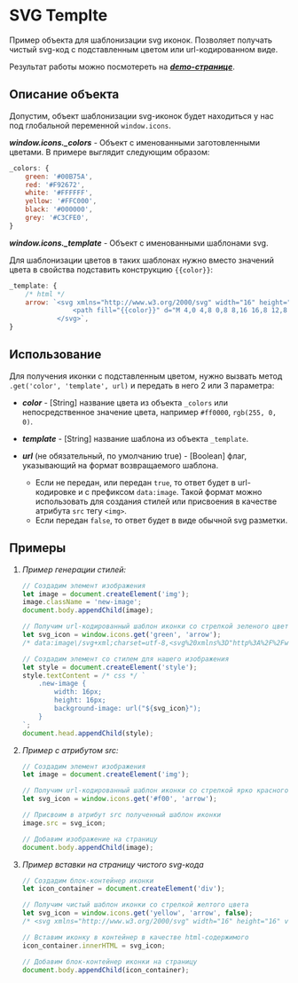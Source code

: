 # SVG Templte
Пример объекта для шаблонизации svg иконок. Позволяет получать чистый svg-код с подставленным цветом или url-кодированном виде.

Результат работы можно посмотереть на [***demo-странице***](https://neyasbltb88.github.io/svg-template/index.html).

## Описание объекта
Допустим, объект шаблонизации svg-иконок будет находиться у нас под глобальной переменной `window.icons`.

***window.icons._colors*** - Объект с именованными заготовленными цветами. В примере выглядит следующим образом:
```` js
_colors: {
    green: '#00B75A',
    red: '#F92672',
    white: '#FFFFFF',
    yellow: '#FFC000',
    black: '#000000',
    grey: '#C3CFE0',
}
````

***window.icons._template*** - Объект с именованными шаблонами svg.

Для шаблонизации цветов в таких шаблонах нужно вместо значений цвета в свойства подставить конструкцию `{{color}}`:

```` js
_template: {
    /* html */
    arrow: `<svg xmlns="http://www.w3.org/2000/svg" width="16" height="16" version="1.1" viewBox="0 0 16 16">
                <path fill="{{color}}" d="M 4,0 4,8 0,8 8,16 16,8 12,8 12,0 4,0 z"/>
            </svg>`,
}
````

## Использование
Для получения иконки с подставленным цветом, нужно вызвать метод `.get('color', 'template', url)` и передать в него 2 или 3 параметра:

- ***color*** - [String] название цвета из объекта `_colors` или непосредственное значение цвета, например `#ff0000`, `rgb(255, 0, 0)`.

- ***template*** - [String] название шаблона из объекта `_template`. 

- ***url*** (не обязательный, по умолчанию true) - [Boolean] флаг, указывающий на формат возвращаемого шаблона.  
  - Если не передан, или передан `true`, то ответ будет в url-кодировке и с префиксом `data:image`. Такой формат можно использовать для создания стилей или присвоения в качестве атрибута `src` тегу `<img>`.
  - Если передан `false`, то ответ будет в виде обычной svg разметки.
  
## Примеры
1. *Пример генерации стилей:*
    ```` js
    // Создадим элемент изображения
    let image = document.createElement('img');
    image.className = 'new-image';
    document.body.appendChild(image);

    // Получим url-кодированный шаблон иконки со стрелкой зеленого цвета
    let svg_icon = window.icons.get('green', 'arrow');
    /* data:image\/svg+xml;charset=utf-8,<svg%20xmlns%3D"http%3A%2F%2Fwww.w3.org%2F2000%2Fsvg"%20width%3D"16"%20height%3D"16"%20version%3D"1.1"%20viewBox%3D"0%200%2016%2016">%20<path%20fill%3D"%2300B75A"%20d%3D"M%204%2C0%204%2C8%200%2C8%208%2C16%2016%2C8%2012%2C8%2012%2C0%204%2C0%20z"%2F>%20<%2Fsvg> */

    // Создадим элемент со стилем для нашего изображения
    let style = document.createElement('style');
    style.textContent = /* css */ `
        .new-image {
            width: 16px;
            height: 16px;
            background-image: url("${svg_icon}");
        }
    `;
    document.head.appendChild(style);
    ````

2. *Пример с атрибутом src:*
    ```` js
    // Создадим элемент изображения
    let image = document.createElement('img');

    // Получим url-кодированный шаблон иконки со стрелкой ярко красного цвета
    let svg_icon = window.icons.get('#f00', 'arrow');

    // Присвоим в атрибут src полученный шаблон иконки
    image.src = svg_icon;

    // Добавим изображение на страницу
    document.body.appendChild(image);
    ````

3. *Пример вставки на страницу чистого svg-кода*
    ```` js
    // Создадим блок-контейнер иконки
    let icon_container = document.createElement('div');

    // Получим чистый шаблон иконки со стрелкой желтого цвета
    let svg_icon = window.icons.get('yellow', 'arrow', false);
    /* <svg xmlns="http://www.w3.org/2000/svg" width="16" height="16" version="1.1" viewBox="0 0 16 16"> <path fill="#FFC000" d="M 4,0 4,8 0,8 8,16 16,8 12,8 12,0 4,0 z"/> </svg> */

    // Вставим иконку в контейнер в качестве html-содержимого
    icon_container.innerHTML = svg_icon;

    // Добавим блок-контейнер иконки на страницу
    document.body.appendChild(icon_container);
    ````
